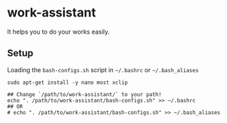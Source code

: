 # work-assistant

It helps you to do your works easily.

## Setup

Loading the `bash-configs.sh` script in `~/.bashrc` or `~/.bash_aliases`

```shell
sudo apt-get install -y nano most xclip

## Change `/path/to/work-assistant/` to your path!
echo ". /path/to/work-assistant/bash-configs.sh" >> ~/.bashrc
## OR
# echo ". /path/to/work-assistant/bash-configs.sh" >> ~/.bash_aliases
```
